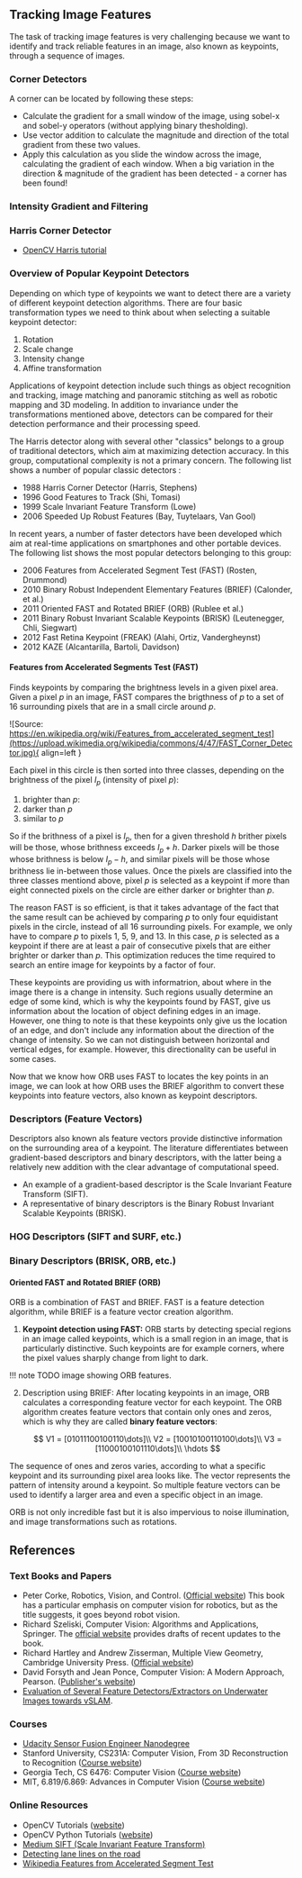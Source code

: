 ## Tracking Image Features

The task of tracking image features is very challenging because we want to identify and track reliable features in an image, also known as keypoints,
through a sequence of images.

### Corner Detectors

A corner can be located by following these steps:

- Calculate the gradient for a small window of the image, using sobel-x and sobel-y operators (without applying binary thesholding).
- Use vector addition to calculate the magnitude and direction of the total gradient from these two values.
- Apply this calculation as you slide the window across the image, calculating the gradient of each window. When a big variation in the direction & magnitude of the gradient has been detected - a corner has been found!

### Intensity Gradient and Filtering

### Harris Corner Detector

- [OpenCV Harris tutorial](https://docs.opencv.org/4.5.3/dc/d0d/tutorial_py_features_harris.html)

### Overview of Popular Keypoint Detectors

Depending on which type of keypoints we want to detect there are a variety of different keypoint detection algorithms.
There are four basic transformation types we need to think about when selecting a suitable keypoint detector:

1. Rotation
2. Scale change
3. Intensity change
4. Affine transformation


Applications of keypoint detection include such things as object recognition and tracking, image matching and panoramic stitching as well as robotic mapping and 3D modeling.
In addition to invariance under the transformations mentioned above, detectors can be compared for their detection performance and their processing speed.

The Harris detector along with several other "classics" belongs to a group of traditional detectors, which aim at maximizing detection accuracy. 
In this group, computational complexity is not a primary concern. The following list shows a number of popular classic detectors :

- 1988 Harris Corner Detector (Harris, Stephens)
- 1996 Good Features to Track (Shi, Tomasi)
- 1999 Scale Invariant Feature Transform (Lowe)
- 2006 Speeded Up Robust Features (Bay, Tuytelaars, Van Gool)

In recent years, a number of faster detectors have been developed which aim at real-time applications on smartphones and other portable devices. 
The following list shows the most popular detectors belonging to this group:

- 2006 Features from Accelerated Segment Test (FAST) (Rosten, Drummond)
- 2010 Binary Robust Independent Elementary Features (BRIEF) (Calonder, et al.)
- 2011 Oriented FAST and Rotated BRIEF (ORB) (Rublee et al.)
- 2011 Binary Robust Invariant Scalable Keypoints (BRISK) (Leutenegger, Chli, Siegwart)
- 2012 Fast Retina Keypoint (FREAK) (Alahi, Ortiz, Vandergheynst)
- 2012 KAZE (Alcantarilla, Bartoli, Davidson)


#### Features from Accelerated Segments Test (FAST)

Finds keypoints by comparing the brightness levels in a given pixel area.
Given a pixel $p$ in an image, FAST compares the brigthness of $p$ to a set of 16 surrounding pixels that are in a small circle around $p$.

![Source: https://en.wikipedia.org/wiki/Features_from_accelerated_segment_test](https://upload.wikimedia.org/wikipedia/commons/4/47/FAST_Corner_Detector.jpg){ align=left }


Each pixel in this circle is then sorted into three classes, depending on the brightness of the pixel $I_p$ (intensity of pixel $p$):

1. brighter than $p$: 
2. darker than $p$
3. similar to $p$

So if the brithness of a pixel is $I_p$, then for a given threshold $h$ brither pixels will be those, whose brithness exceeds $I_p + h$.
Darker pixels will be those whose brithness is below $I_p - h$, and similar pixels will be those whose brithness lie in-between those values.
Once the pixels are classified into the three classes mentiond above, 
pixel $p$ is selected as a keypoint if more than eight connected pixels on the circle are either darker or brighter than $p$.

The reason FAST is so efficient, is that it takes advantage of the fact that the same result can be achieved by comparing $p$ to only four
equidistant pixels in the circle, instead of all 16 surrounding pixels. For example, we only have to compare $p$ to pixels 1,
5, 9, and 13. In this case, $p$ is selected as a keypoint if there are at least a pair of consecutive pixels that are either brighter or darker
than $p$. This optimization reduces the time required to search an entire image for keypoints by a factor of four.

These keypoints are providing us with informatrion, about where in the image there is a change in intensity.
Such regions usually determine an edge of some kind, which is why the keypoints found by FAST,
give us information about the location of object defining edges in an image. However, one thing to note is that these keypoints only give us
the location of an edge, and don't include any information about the direction of the change of intensity.
So we can not distinguish between horizontal and vertical edges, for example. However, this directionality can be useful in some cases.

Now that we know how ORB uses FAST to locates the key points in an image, we can look at how ORB uses the BRIEF algorithm
to convert these keypoints into feature vectors, also known as keypoint descriptors.

### Descriptors (Feature Vectors)

Descriptors also known als feature vectors provide distinctive information on the surrounding area of a keypoint.
The literature differentiates between gradient-based descriptors and binary descriptors, 
with the latter being a relatively new addition with the clear advantage of computational speed. 

- An example of a gradient-based descriptor is the Scale Invariant Feature Transform (SIFT).
- A representative of binary descriptors is the Binary Robust Invariant Scalable Keypoints (BRISK).

### HOG Descriptors (SIFT and SURF, etc.)

### Binary Descriptors (BRISK, ORB, etc.)


#### Oriented FAST and Rotated BRIEF (ORB)

ORB is a combination of FAST and BRIEF. FAST is a feature detection algorithm, while BRIEF is a feature vector creation algorithm.

1. **Keypoint detection using FAST:** 
   ORB starts by detecting special regions in an image called keypoints, which is a small region in an image, that is particularly distinctive.
   Such keypoints are for example corners, where the pixel values sharply change from light to dark.

!!! note
    TODO image showing ORB features.
    
2. Description using BRIEF: 
   After locating keypoints in an image, ORB calculates a corresponding feature vector for each keypoint.
   The ORB algorithm creates feature vectors that contain only ones and zeros, which is why they are called
   **binary feature vectors**:

    $$
    V1 = [01011100100110\dots]\\
    V2 = [10010100110100\dots]\\
    V3 = [11000100101110\dots]\\
    \hdots
    $$

The sequence of ones and zeros varies, according to what a specific keypoint and its surrounding pixel area looks like.
The vector represents the pattern of intensity around a keypoint. So multiple feature vectors can be used to identify a larger area
and even a specific object in an image.

ORB is not only incredible fast but it is also impervious to noise illumination, and image transformations such as rotations.

## References

### Text Books and Papers

- Peter Corke, Robotics, Vision, and Control. ([Official website](https://petercorke.com/books/robotics-vision-control-all-versions/)) 
  This book has a particular emphasis on computer vision for robotics, but as the title suggests, it goes beyond robot vision.
- Richard Szeliski, Computer Vision: Algorithms and Applications, Springer. The [official website](https://szeliski.org/Book/) provides drafts of recent updates to the book.
- Richard Hartley and Andrew Zisserman, Multiple View Geometry,  Cambridge University Press. ([Official website](https://www.robots.ox.ac.uk/~vgg/hzbook/))
- David Forsyth and Jean Ponce, Computer Vision: A Modern Approach, Pearson. ([Publisher's website](https://www.pearson.com/us/higher-education/program/Forsyth-Computer-Vision-A-Modern-Approach-2nd-Edition/PGM111082.html))
- [Evaluation of Several Feature Detectors/Extractors on Underwater Images towards vSLAM](https://www.mdpi.com/1424-8220/20/15/4343).

### Courses

- [Udacity Sensor Fusion Engineer Nanodegree](https://www.udacity.com/course/sensor-fusion-engineer-nanodegree--nd313)
- Stanford University, CS231A: Computer Vision, From 3D Reconstruction to Recognition ([Course website](https://web.stanford.edu/class/cs231a/))
- Georgia Tech, CS 6476: Computer Vision ([Course website](https://www.cc.gatech.edu/~hays/compvision/))
- MIT, 6.819/6.869: Advances in Computer Vision ([Course website](http://6.869.csail.mit.edu/sp21/))

### Online Resources

- OpenCV Tutorials ([website](https://docs.opencv.org/master/d9/df8/tutorial_root.html))
- OpenCV Python Tutorials ([website](https://docs.opencv.org/4.5.2/d6/d00/tutorial_py_root.html))
- [Medium SIFT (Scale Invariant Feature Transform)](https://towardsdatascience.com/sift-scale-invariant-feature-transform-c7233dc60f37)
- [Detecting lane lines on the road](https://towardsdatascience.com/teaching-cars-to-see-advanced-lane-detection-using-computer-vision-87a01de0424f)
- [Wikipedia Features from Accelerated Segment Test](https://en.wikipedia.org/wiki/Features_from_accelerated_segment_test)

